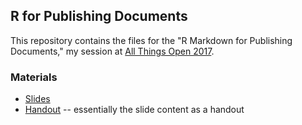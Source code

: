 ## R for Publishing Documents

This repository contains the files for the "R Markdown for Publishing Documents," my session at [All Things Open 2017](https://allthingsopen.org/). 

### Materials 
* [Slides](https://alblaine.github.io/ato-r-workshop)
* [Handout](https://github.com/alblaine/ato-r-workshop/blob/master/handout.md) -- essentially the slide content as a handout


